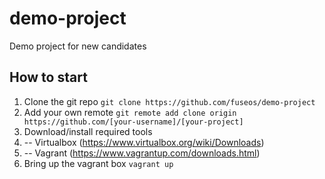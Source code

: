 # demo-project
Demo project for new candidates

## How to start
1. Clone the git repo `git clone https://github.com/fuseos/demo-project`
2. Add your own remote `git remote add clone origin https://github.com/[your-username]/[your-project]`
3. Download/install required tools
4. -- Virtualbox (https://www.virtualbox.org/wiki/Downloads)
5. -- Vagrant (https://www.vagrantup.com/downloads.html)
6. Bring up the vagrant box `vagrant up`
